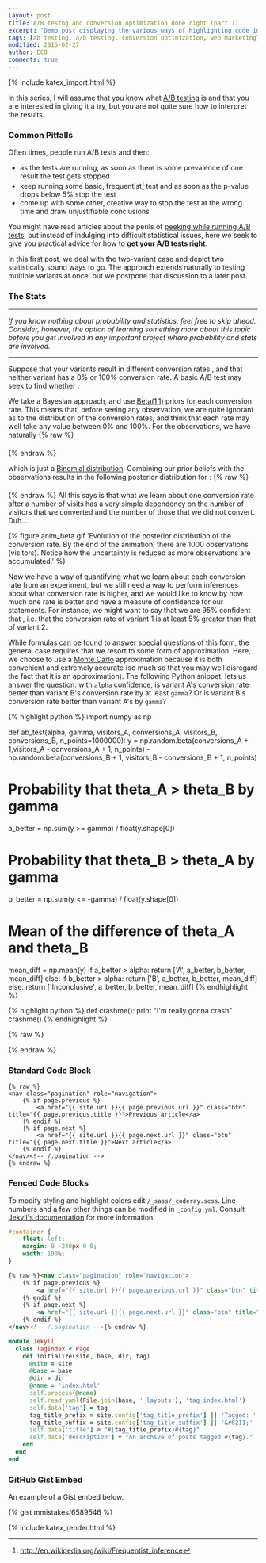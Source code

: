 ```yaml
---
layout: post
title: A/B testng and conversion optimization done right (part 1)
excerpt: "Demo post displaying the various ways of highlighting code in Markdown."
tags: [ab testing, a/b testing, conversion optimization, web marketing]
modified: 2015-02-27
author: ECO
comments: true
---
```


{% include katex_import.html %}

In this series, I will assume that you know what [A/B testing](http://en.wikipedia.org/wiki/A/B_testing) is and that you are interested in giving it a try, but you are not quite sure how to interpret the results.

### Common Pitfalls

Often times, people run A/B tests and then:

* as the tests are running, as soon as there is some prevalence of one result the test gets stopped
* keep running some basic, frequentist[^1] test and as soon as the p-value drops below 5% stop the test
* come up with some other, creative way to stop the test at the wrong time and draw unjustifiable conclusions

[^1]: <http://en.wikipedia.org/wiki/Frequentist_inference>

You might have read articles about the perils of [peeking while running A/B tests](http://www.evanmiller.org/how-not-to-run-an-ab-test.html), but instead of indulging into difficult statistical issues, here we seek to give you practical advice for how to **get your A/B tests right**.

In this first post, we deal with the two-variant case and depict two statistically sound ways to go. The approach extends naturally to testing multiple variants at once, but we postpone that discussion to a later post.

### The Stats
---
*If you know nothing about probability and statistics, feel free to skip ahead. Consider, however, the option of learning something more about this topic before you get involved in any important project where probability and stats are involved.*

---

Suppose that your variants result in different conversion rates <span class="equation" data-expr="\displaystyle \theta_A, \theta_B" />, and that neither variant has a 0% or 100% conversion rate. A basic A/B test may seek to find whether <span class="equation" data-expr="\displaystyle \theta_A > \theta_B"></span>.

We take a Bayesian approach, and use [Beta(1,1)](http://en.wikipedia.org/wiki/Beta_distribution) priors for each conversion rate. This means that, before seeing any observation, we are quite ignorant as to the distribution of the conversion rates, and think that each rate may well take any value between 0% and 100%. For the observations, we have naturally
{% raw %}
<div align="center" class="equation" data-expr="\displaystyle p(x_i) = {N_i \choose x_i} \theta_i^{x_i} (1 - \theta_i)^{N_i - x_i}" style="margin-bottom: 20px"></div>
{% endraw %}

which is just a [Binomial distribution](http://en.wikipedia.org/wiki/Binomial_distribution).
Combining our prior beliefs with the observations results in the following posterior distribution for <span class="equation" data-expr="\displaystyle \theta_i" />:
{% raw %}
<div align="center" class="equation" data-expr="\displaystyle p(\theta_i | x_i) = \text{Beta}(x_i + 1, N_i - x_i + 1)" style="margin-bottom: 20px"></div>
{% endraw %}
All this says is that what we learn about one conversion rate after a number of visits has a very simple dependency on the number of visitors that we converted and the number of those that we did not convert. Duh...

{% figure anim_beta gif 'Evolution of the posterior distribution of the conversion rate. By the end of the animation, there are 1000 observations (visitors). Notice how the uncertainty is reduced as more observations are accumulated.' %}

Now we have a way of quantifying what we learn about each conversion rate from an experiment, but we still need a way to perform inferences about what conversion rate is higher, and we would like to know by how much one rate is better and have a measure of confidence for our statements. For instance, we might want to say that we are 95% confident that <span class="equation" data-expr="\displaystyle \theta_A - \theta_B \ge 0.05"></span>, i.e. that the conversion rate of variant 1 is at least 5% greater than that of variant 2.

While formulas can be found to answer special questions of this form, the general case requires that we resort to some form of approximation. Here, we choose to use a [Monte Carlo](http://en.wikipedia.org/wiki/Monte_Carlo_method) approximation because it is both convenient and extremely accurate (so much so that you may well disregard the fact that it is an approximation). The following Python snippet, lets us answer the question: with `alpha` confidence, is variant A's conversion rate better than variant B's conversion rate by at least `gamma`? Or is variant B's conversion rate better than variant A's by `gamma`? 

{% highlight python %}
import numpy as np

def ab_test(alpha, gamma, visitors_A, conversions_A,
  visitors_B, conversions_B, n_points=1000000):
  y = np.random.beta(conversions_A + 1,visitors_A - conversions_A + 1, n_points) - \
    np.random.beta(conversions_B + 1, visitors_B - conversions_B + 1, n_points)
  # Probability that theta_A > theta_B by gamma
  a_better = np.sum(y >= gamma) / float(y.shape[0])
  # Probability that theta_B > theta_A by gamma
  b_better = np.sum(y <= -gamma) / float(y.shape[0])
  # Mean of the difference of theta_A and theta_B
  mean_diff = np.mean(y)
  if a_better > alpha:
    return ['A', a_better, b_better, mean_diff]
  else:
    if b_better > alpha:
      return ['B', a_better, b_better, mean_diff]
    else:
      return ['Inconclusive', a_better, b_better, mean_diff]
{% endhighlight %}


{% highlight python %}
def crashme():
    print "I'm really gonna crash"
    crashme()
{% endhighlight %}

{% raw %}
<div class="equation" data-expr="\displaystyle F(x)=\int_{-\infty}^\infty f(x)\text{d}x"></div>
{% endraw %}

### Standard Code Block

    {% raw %}
    <nav class="pagination" role="navigation">
        {% if page.previous %}
            <a href="{{ site.url }}{{ page.previous.url }}" class="btn" title="{{ page.previous.title }}">Previous article</a>
        {% endif %}
        {% if page.next %}
            <a href="{{ site.url }}{{ page.next.url }}" class="btn" title="{{ page.next.title }}">Next article</a>
        {% endif %}
    </nav><!-- /.pagination -->
    {% endraw %}


### Fenced Code Blocks

To modify styling and highlight colors edit `/_sass/_coderay.scss`. Line numbers and a few other things can be modified in `_config.yml`. Consult [Jekyll's documentation](http://jekyllrb.com/docs/configuration/) for more information.

~~~ css
#container {
    float: left;
    margin: 0 -240px 0 0;
    width: 100%;
}
~~~

~~~ html
{% raw %}<nav class="pagination" role="navigation">
    {% if page.previous %}
        <a href="{{ site.url }}{{ page.previous.url }}" class="btn" title="{{ page.previous.title }}">Previous article</a>
    {% endif %}
    {% if page.next %}
        <a href="{{ site.url }}{{ page.next.url }}" class="btn" title="{{ page.next.title }}">Next article</a>
    {% endif %}
</nav><!-- /.pagination -->{% endraw %}
~~~

~~~ ruby
module Jekyll
  class TagIndex < Page
    def initialize(site, base, dir, tag)
      @site = site
      @base = base
      @dir = dir
      @name = 'index.html'
      self.process(@name)
      self.read_yaml(File.join(base, '_layouts'), 'tag_index.html')
      self.data['tag'] = tag
      tag_title_prefix = site.config['tag_title_prefix'] || 'Tagged: '
      tag_title_suffix = site.config['tag_title_suffix'] || '&#8211;'
      self.data['title'] = "#{tag_title_prefix}#{tag}"
      self.data['description'] = "An archive of posts tagged #{tag}."
    end
  end
end
~~~

### GitHub Gist Embed

An example of a Gist embed below.

{% gist mmistakes/6589546 %}

{% include katex_render.html %}